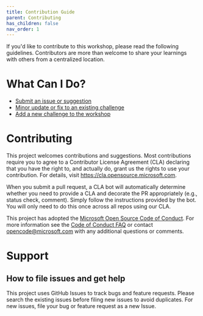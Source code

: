 ```yaml
---
title: Contribution Guide
parent: Contributing
has_children: false
nav_order: 1
---
```


If you'd like to contribute to this workshop, please read the following guidelines. Contributors are more than welcome to share your learnings with others from a centralized location.

# What Can I Do?

- [Submit an issue or suggestion](Submit-issue-suggestion.md)
- [Minor update or fix to an existing challenge](minor-update-fix.md)
- [Add a new challenge to the workshop](new-challenge.md)


# Contributing

This project welcomes contributions and suggestions.  Most contributions require you to agree to a
Contributor License Agreement (CLA) declaring that you have the right to, and actually do, grant us
the rights to use your contribution. For details, visit https://cla.opensource.microsoft.com.

When you submit a pull request, a CLA bot will automatically determine whether you need to provide
a CLA and decorate the PR appropriately (e.g., status check, comment). Simply follow the instructions
provided by the bot. You will only need to do this once across all repos using our CLA.

This project has adopted the [Microsoft Open Source Code of Conduct](https://opensource.microsoft.com/codeofconduct/).
For more information see the [Code of Conduct FAQ](https://opensource.microsoft.com/codeofconduct/faq/) or
contact [opencode@microsoft.com](mailto:opencode@microsoft.com) with any additional questions or comments.

# Support

## How to file issues and get help  

This project uses GitHub Issues to track bugs and feature requests. Please search the existing 
issues before filing new issues to avoid duplicates.  For new issues, file your bug or 
feature request as a new Issue.